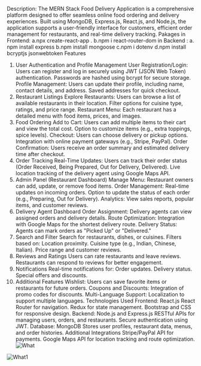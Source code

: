 
Description:
The MERN Stack Food Delivery Application is a comprehensive platform designed to offer seamless online food ordering and delivery experiences. Built using MongoDB, Express.js, React.js, and Node.js, the application supports a user-friendly interface for customers, efficient order management for restaurants, and real-time delivery tracking.
  Pakages
 in Frontend:
 a.npx create-react-app .
 b.npm i react-router-dom
 in Backend :
a. npm install express 
 b.npm install mongoose
  c.npm i dotenv
  d.npm install bcryptjs jsonwebtoken
Features
1. User Authentication and Profile Management
User Registration/Login:
Users can register and log in securely using JWT (JSON Web Token) authentication.
Passwords are hashed using bcrypt for secure storage.
Profile Management:
Users can update their profile, including name, contact details, and address.
Saved addresses for quick checkout.
2. Restaurant Listings
Explore Restaurants:
Users can browse a list of available restaurants in their location.
Filter options for cuisine type, ratings, and price range.
Restaurant Menu:
Each restaurant has a detailed menu with food items, prices, and images.
3. Food Ordering
Add to Cart:
Users can add multiple items to their cart and view the total cost.
Option to customize items (e.g., extra toppings, spice levels).
Checkout:
Users can choose delivery or pickup options.
Integration with online payment gateways (e.g., Stripe, PayPal).
Order Confirmation:
Users receive an order summary and estimated delivery time after checkout.
4. Order Tracking
Real-Time Updates:
Users can track their order status (Order Received, Being Prepared, Out for Delivery, Delivered).
Live location tracking of the delivery agent using Google Maps API.
5. Admin Panel (Restaurant Dashboard)
Manage Menu:
Restaurant owners can add, update, or remove food items.
Order Management:
Real-time updates on incoming orders.
Option to update the status of each order (e.g., Preparing, Out for Delivery).
Analytics:
View sales reports, popular items, and customer reviews.
6. Delivery Agent Dashboard
Order Assignment:
Delivery agents can view assigned orders and delivery details.
Route Optimization:
Integration with Google Maps for the shortest delivery route.
Delivery Status:
Agents can mark orders as "Picked Up" or "Delivered."
7. Search and Filter
Search for restaurants, dishes, or cuisines.
Filters based on:
Location proximity.
Cuisine type (e.g., Indian, Chinese, Italian).
Price range and customer reviews.
8. Reviews and Ratings
Users can rate restaurants and leave reviews.
Restaurants can respond to reviews for better engagement.
9. Notifications
Real-time notifications for:
Order updates.
Delivery status.
Special offers and discounts.
10. Additional Features
Wishlist:
Users can save favorite items or restaurants for future orders.
Coupons and Discounts:
Integration of promo codes for discounts.
Multi-Language Support:
Localization to support multiple languages.
Technologies Used
Frontend: React.js
React Router for navigation.
Redux for state management.
Bootstrap and CSS for responsive design.
Backend: Node.js and Express.js
RESTful APIs for managing users, orders, and restaurants.
Secure authentication using JWT.
Database: MongoDB
Stores user profiles, restaurant data, menus, and order histories.
Additional Integrations
Stripe/PayPal API for payments.
Google Maps API for location tracking and route optimization.
![What](https://github.com/user-attachments/assets/4322ad33-9043-40eb-9274-023cac514ca3)

![What1](https://github.com/user-attachments/assets/2af246d2-2510-4866-88c4-fecd050d0e5c)


